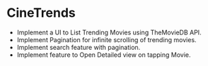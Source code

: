 # CineTrends

* Implement a UI to List Trending Movies using TheMovieDB API.
* Implement Pagination for infinite scrolling of trending movies.
* Implement search feature with pagination.
* Implement feature to Open Detailed view on tapping Movie.
